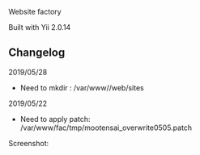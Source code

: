 Website factory


Built with Yii 2.0.14

Changelog
------------
2019/05/28
- Need to mkdir : /var/www/<site>/web/sites

2019/05/22
- Need to apply patch:
/var/www/fac/tmp/mootensai_overwrite0505.patch


Screenshot:

